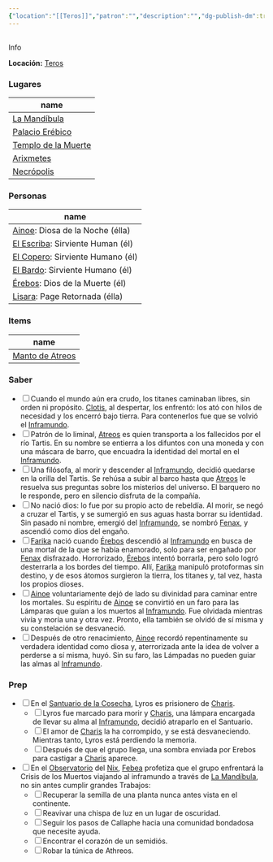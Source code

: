 ```yaml
---
{"location":"[[Teros]]","patron":"","description":"","dg-publish-dm":true,"dg-publish":null,"type":"location","permalink":"/lugares/inframundo/","dgPassFrontmatter":true}
---
```


<p><span><div data-callout-metadata="" data-callout-fold="" data-callout="info" class="callout node-insert-event"><div class="callout-title" dir="auto"><div class="callout-icon"><svg width="16" height="16"></svg></div><div class="callout-title-inner">Info</div></div><div class="callout-content">
<p dir="auto"><strong>Locación:</strong> <a data-tooltip-position="top" aria-label="Lugares/Teros.md" data-href="Lugares/Teros.md" href="Lugares/Teros.md" class="internal-link" target="_blank" rel="noopener nofollow">Teros</a></p>
</div></div></span></p><h3><span>Lugares</span></h3><div><table class="dataview table-view-table"><thead class="table-view-thead"><tr class="table-view-tr-header"><th class="table-view-th"><span>name</span></th></tr></thead><tbody class="table-view-tbody"><tr><td><span><a data-tooltip-position="top" aria-label="Lugares/La Mandíbula.md" data-href="Lugares/La Mandíbula.md" href="Lugares/La Mandíbula.md" class="internal-link" target="_blank" rel="noopener nofollow">La Mandíbula</a></span></td></tr><tr><td><span><a data-tooltip-position="top" aria-label="Lugares/Palacio Erébico.md" data-href="Lugares/Palacio Erébico.md" href="Lugares/Palacio Erébico.md" class="internal-link" target="_blank" rel="noopener nofollow">Palacio Erébico</a></span></td></tr><tr><td><span><a data-tooltip-position="top" aria-label="Lugares/Templo de la Muerte.md" data-href="Lugares/Templo de la Muerte.md" href="Lugares/Templo de la Muerte.md" class="internal-link" target="_blank" rel="noopener nofollow">Templo de la Muerte</a></span></td></tr><tr><td><span><a data-tooltip-position="top" aria-label="Lugares/Arixmetes.md" data-href="Lugares/Arixmetes.md" href="Lugares/Arixmetes.md" class="internal-link" target="_blank" rel="noopener nofollow">Arixmetes</a></span></td></tr><tr><td><span><a data-tooltip-position="top" aria-label="Lugares/Necrópolis.md" data-href="Lugares/Necrópolis.md" href="Lugares/Necrópolis.md" class="internal-link" target="_blank" rel="noopener nofollow">Necrópolis</a></span></td></tr></tbody></table></div><h3><span>Personas</span></h3><div><table class="dataview table-view-table"><thead class="table-view-thead"><tr class="table-view-tr-header"><th class="table-view-th"><span>name</span></th></tr></thead><tbody class="table-view-tbody"><tr><td><span><a data-tooltip-position="top" aria-label="Personas/Ainoe.md" data-href="Personas/Ainoe.md" href="Personas/Ainoe.md" class="internal-link" target="_blank" rel="noopener nofollow">Ainoe</a>: Diosa de la Noche  (élla)</span></td></tr><tr><td><span><a data-tooltip-position="top" aria-label="Personas/El Escriba.md" data-href="Personas/El Escriba.md" href="Personas/El Escriba.md" class="internal-link" target="_blank" rel="noopener nofollow">El Escriba</a>: Sirviente Human (él)</span></td></tr><tr><td><span><a data-tooltip-position="top" aria-label="Personas/El Copero.md" data-href="Personas/El Copero.md" href="Personas/El Copero.md" class="internal-link" target="_blank" rel="noopener nofollow">El Copero</a>: Sirviente Humano (él)</span></td></tr><tr><td><span><a data-tooltip-position="top" aria-label="Personas/El Bardo.md" data-href="Personas/El Bardo.md" href="Personas/El Bardo.md" class="internal-link" target="_blank" rel="noopener nofollow">El Bardo</a>: Sirviente Humano (él)</span></td></tr><tr><td><span><a data-tooltip-position="top" aria-label="Personas/Érebos.md" data-href="Personas/Érebos.md" href="Personas/Érebos.md" class="internal-link" target="_blank" rel="noopener nofollow">Érebos</a>: Dios de la Muerte  (él)</span></td></tr><tr><td><span><a data-tooltip-position="top" aria-label="Personas/Lisara.md" data-href="Personas/Lisara.md" href="Personas/Lisara.md" class="internal-link" target="_blank" rel="noopener nofollow">Lisara</a>: Page Retornada (élla)</span></td></tr></tbody></table></div><h3><span>Items</span></h3><div><table class="dataview table-view-table"><thead class="table-view-thead"><tr class="table-view-tr-header"><th class="table-view-th"><span>name</span></th></tr></thead><tbody class="table-view-tbody"><tr><td><span><a data-tooltip-position="top" aria-label="Items/Manto de Atreos.md" data-href="Items/Manto de Atreos.md" href="Items/Manto de Atreos.md" class="internal-link" target="_blank" rel="noopener nofollow">Manto de Atreos</a></span></td></tr></tbody></table></div><h3><span>Saber</span></h3><div><ul class="contains-task-list"><li data-task="x" class="dataview task-list-item is-checked"><input type="checkbox" class="dataview task-list-item-checkbox"><span>Cuando el mundo aún era crudo, los titanes caminaban libres, sin orden ni propósito. <a data-tooltip-position="top" aria-label="Personas/Clotis" data-href="Personas/Clotis" href="Personas/Clotis" class="internal-link" target="_blank" rel="noopener nofollow">Clotis</a>, al despertar, los enfrentó: los ató con hilos de necesidad y los encerró bajo tierra. Para contenerlos fue que se volvió el <a data-tooltip-position="top" aria-label="Lugares/Inframundo" data-href="Lugares/Inframundo" href="Lugares/Inframundo" class="internal-link" target="_blank" rel="noopener nofollow">Inframundo</a>.</span></li><li data-task="x" class="dataview task-list-item is-checked"><input type="checkbox" class="dataview task-list-item-checkbox"><span>Patrón de lo liminal, <a data-tooltip-position="top" aria-label="Personas/Atreos" data-href="Personas/Atreos" href="Personas/Atreos" class="internal-link" target="_blank" rel="noopener nofollow">Atreos</a> es quien transporta a los fallecidos por el río Tartis. En su nombre se entierra a los difuntos con una moneda y con una máscara de barro, que encuadra la identidad del mortal en el <a data-tooltip-position="top" aria-label="Lugares/Inframundo" data-href="Lugares/Inframundo" href="Lugares/Inframundo" class="internal-link" target="_blank" rel="noopener nofollow">Inframundo</a>.</span></li><li data-task="x" class="dataview task-list-item is-checked"><input type="checkbox" class="dataview task-list-item-checkbox"><span>Una filósofa, al morir y descender al <a data-tooltip-position="top" aria-label="Lugares/Inframundo" data-href="Lugares/Inframundo" href="Lugares/Inframundo" class="internal-link" target="_blank" rel="noopener nofollow">Inframundo</a>, decidió quedarse en la orilla del Tartis. Se rehúsa a subir al barco hasta que <a data-tooltip-position="top" aria-label="Personas/Atreos" data-href="Personas/Atreos" href="Personas/Atreos" class="internal-link" target="_blank" rel="noopener nofollow">Atreos</a> le resuelva sus preguntas sobre los misterios del universo. El barquero no le responde, pero en silencio disfruta de la compañía.</span></li><li data-task="x" class="dataview task-list-item is-checked"><input type="checkbox" class="dataview task-list-item-checkbox"><span>No nació dios: lo fue por su propio acto de rebeldía. Al morir, se negó a cruzar el Tartis, y se sumergió en sus aguas hasta borrar su identidad. Sin pasado ni nombre, emergió del <a data-tooltip-position="top" aria-label="Lugares/Inframundo" data-href="Lugares/Inframundo" href="Lugares/Inframundo" class="internal-link" target="_blank" rel="noopener nofollow">Inframundo</a>, se nombró <a data-tooltip-position="top" aria-label="Personas/Fenax" data-href="Personas/Fenax" href="Personas/Fenax" class="internal-link" target="_blank" rel="noopener nofollow">Fenax</a>, y ascendió como dios del engaño.</span></li><li data-task="x" class="dataview task-list-item is-checked"><input type="checkbox" class="dataview task-list-item-checkbox"><span><a data-tooltip-position="top" aria-label="Personas/Farika" data-href="Personas/Farika" href="Personas/Farika" class="internal-link" target="_blank" rel="noopener nofollow">Farika</a> nació cuando <a data-tooltip-position="top" aria-label="Personas/Érebos" data-href="Personas/Érebos" href="Personas/Érebos" class="internal-link" target="_blank" rel="noopener nofollow">Érebos</a> descendió al <a data-tooltip-position="top" aria-label="Lugares/Inframundo" data-href="Lugares/Inframundo" href="Lugares/Inframundo" class="internal-link" target="_blank" rel="noopener nofollow">Inframundo</a> en busca de una mortal de la que se había enamorado, solo para ser engañado por <a data-tooltip-position="top" aria-label="Personas/Fenax" data-href="Personas/Fenax" href="Personas/Fenax" class="internal-link" target="_blank" rel="noopener nofollow">Fenax</a> disfrazado. Horrorizado, <a data-tooltip-position="top" aria-label="Personas/Érebos" data-href="Personas/Érebos" href="Personas/Érebos" class="internal-link" target="_blank" rel="noopener nofollow">Érebos</a> intentó borrarla, pero solo logró desterrarla a los bordes del tiempo. Allí, <a data-tooltip-position="top" aria-label="Personas/Farika" data-href="Personas/Farika" href="Personas/Farika" class="internal-link" target="_blank" rel="noopener nofollow">Farika</a> manipuló protoformas sin destino,  y de esos átomos surgieron la tierra, los titanes y, tal vez, hasta los propios dioses.</span></li><li data-task=" " class="dataview task-list-item"><input type="checkbox" class="dataview task-list-item-checkbox"><span><a data-tooltip-position="top" aria-label="Personas/Ainoe" data-href="Personas/Ainoe" href="Personas/Ainoe" class="internal-link" target="_blank" rel="noopener nofollow">Ainoe</a> voluntariamente dejó de lado su divinidad para caminar entre los mortales. Su espíritu de <a data-tooltip-position="top" aria-label="Personas/Ainoe" data-href="Personas/Ainoe" href="Personas/Ainoe" class="internal-link" target="_blank" rel="noopener nofollow">Ainoe</a> se convirtió en un faro para las Lámparas que guían a los muertos al <a data-tooltip-position="top" aria-label="Lugares/Inframundo" data-href="Lugares/Inframundo" href="Lugares/Inframundo" class="internal-link" target="_blank" rel="noopener nofollow">Inframundo</a>. Fue olvidada mientras vivía y moría una y otra vez. Pronto, ella también se olvidó de sí misma y su constelación se desvaneció.</span></li><li data-task=" " class="dataview task-list-item"><input type="checkbox" class="dataview task-list-item-checkbox"><span>Después de otro renacimiento, <a data-tooltip-position="top" aria-label="Personas/Ainoe" data-href="Personas/Ainoe" href="Personas/Ainoe" class="internal-link" target="_blank" rel="noopener nofollow">Ainoe</a> recordó repentinamente su verdadera identidad como diosa y, aterrorizada ante la idea de volver a perderse a sí misma, huyó. Sin su faro, las Lámpadas no pueden guiar las almas al <a data-tooltip-position="top" aria-label="Lugares/Inframundo" data-href="Lugares/Inframundo" href="Lugares/Inframundo" class="internal-link" target="_blank" rel="noopener nofollow">Inframundo</a>.</span></li></ul></div><h3><span>Prep</span></h3><div><ul class="contains-task-list"><li data-task=" " class="dataview task-list-item"><input type="checkbox" class="dataview task-list-item-checkbox"><span>En el <a data-tooltip-position="top" aria-label="Lugares/Santuario de la Cosecha" data-href="Lugares/Santuario de la Cosecha" href="Lugares/Santuario de la Cosecha" class="internal-link" target="_blank" rel="noopener nofollow">Santuario de la Cosecha</a>, Lyros es prisionero de <a data-tooltip-position="top" aria-label="Personas/Charis" data-href="Personas/Charis" href="Personas/Charis" class="internal-link" target="_blank" rel="noopener nofollow">Charis</a>.</span><ul class="contains-task-list"><li data-task=" " class="dataview task-list-item"><input type="checkbox" class="dataview task-list-item-checkbox"><span>Lyros fue marcado para morir y <a data-tooltip-position="top" aria-label="Personas/Charis" data-href="Personas/Charis" href="Personas/Charis" class="internal-link" target="_blank" rel="noopener nofollow">Charis</a>, una lámpara encargada de llevar su alma al <a data-tooltip-position="top" aria-label="Lugares/Inframundo" data-href="Lugares/Inframundo" href="Lugares/Inframundo" class="internal-link" target="_blank" rel="noopener nofollow">Inframundo</a>, decidió atraparlo en el Santuario.</span></li><li data-task=" " class="dataview task-list-item"><input type="checkbox" class="dataview task-list-item-checkbox"><span>El amor de <a data-tooltip-position="top" aria-label="Personas/Charis" data-href="Personas/Charis" href="Personas/Charis" class="internal-link" target="_blank" rel="noopener nofollow">Charis</a> la ha corrompido, y se está desvaneciendo. Mientras tanto, Lyros está perdiendo la memoria.</span></li><li data-task=" " class="dataview task-list-item"><input type="checkbox" class="dataview task-list-item-checkbox"><span>Después de que el grupo llega, una sombra enviada por Erebos para castigar a <a data-tooltip-position="top" aria-label="Personas/Charis" data-href="Personas/Charis" href="Personas/Charis" class="internal-link" target="_blank" rel="noopener nofollow">Charis</a> aparece.</span></li></ul></li><li data-task=" " class="dataview task-list-item"><input type="checkbox" class="dataview task-list-item-checkbox"><span>En el <a data-tooltip-position="top" aria-label="Lugares/Observatorio" data-href="Lugares/Observatorio" href="Lugares/Observatorio" class="internal-link" target="_blank" rel="noopener nofollow">Observatorio</a> del <a data-tooltip-position="top" aria-label="Lugares/Nix" data-href="Lugares/Nix" href="Lugares/Nix" class="internal-link" target="_blank" rel="noopener nofollow">Nix</a>, <a data-tooltip-position="top" aria-label="Personas/Febea" data-href="Personas/Febea" href="Personas/Febea" class="internal-link" target="_blank" rel="noopener nofollow">Febea</a> profetiza que el grupo enfrentará la Crisis de los Muertos viajando al inframundo a través de <a data-tooltip-position="top" aria-label="Lugares/La Mandíbula" data-href="Lugares/La Mandíbula" href="Lugares/La Mandíbula" class="internal-link" target="_blank" rel="noopener nofollow">La Mandíbula</a>, no sin antes cumplir grandes Trabajos:</span><ul class="contains-task-list"><li data-task=" " class="dataview task-list-item"><input type="checkbox" class="dataview task-list-item-checkbox"><span>Recuperar la semilla de una planta nunca antes vista en el continente.</span></li><li data-task=" " class="dataview task-list-item"><input type="checkbox" class="dataview task-list-item-checkbox"><span>Reavivar una chispa de luz en un lugar de oscuridad.</span></li><li data-task=" " class="dataview task-list-item"><input type="checkbox" class="dataview task-list-item-checkbox"><span>Seguir los pasos de Callaphe hacia una comunidad bondadosa que necesite ayuda.</span></li><li data-task=" " class="dataview task-list-item"><input type="checkbox" class="dataview task-list-item-checkbox"><span>Encontrar el corazón de un semidiós.</span></li><li data-task=" " class="dataview task-list-item"><input type="checkbox" class="dataview task-list-item-checkbox"><span>Robar la túnica de Athreos.</span></li></ul></li></ul></div>